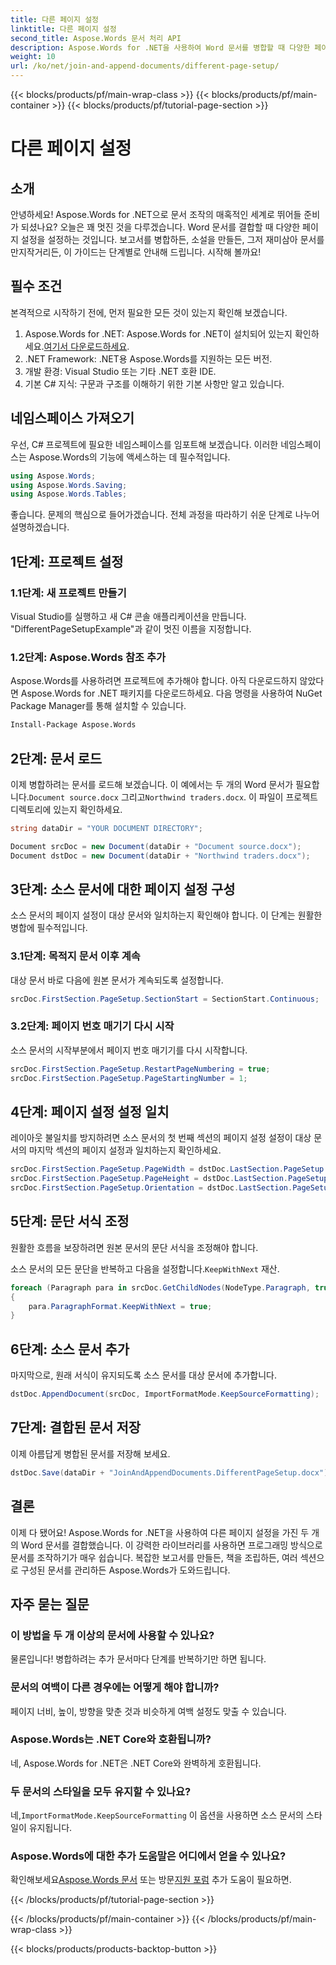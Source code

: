 ```yaml
---
title: 다른 페이지 설정
linktitle: 다른 페이지 설정
second_title: Aspose.Words 문서 처리 API
description: Aspose.Words for .NET을 사용하여 Word 문서를 병합할 때 다양한 페이지 구성을 설정하는 방법을 알아보세요. 단계별 가이드가 포함되어 있습니다.
weight: 10
url: /ko/net/join-and-append-documents/different-page-setup/
---
```


{{< blocks/products/pf/main-wrap-class >}}
{{< blocks/products/pf/main-container >}}
{{< blocks/products/pf/tutorial-page-section >}}

# 다른 페이지 설정

## 소개

안녕하세요! Aspose.Words for .NET으로 문서 조작의 매혹적인 세계로 뛰어들 준비가 되셨나요? 오늘은 꽤 멋진 것을 다루겠습니다. Word 문서를 결합할 때 다양한 페이지 설정을 설정하는 것입니다. 보고서를 병합하든, 소설을 만들든, 그저 재미삼아 문서를 만지작거리든, 이 가이드는 단계별로 안내해 드립니다. 시작해 볼까요!

## 필수 조건

본격적으로 시작하기 전에, 먼저 필요한 모든 것이 있는지 확인해 보겠습니다.

1.  Aspose.Words for .NET: Aspose.Words for .NET이 설치되어 있는지 확인하세요.[여기서 다운로드하세요](https://releases.aspose.com/words/net/).
2. .NET Framework: .NET용 Aspose.Words를 지원하는 모든 버전.
3. 개발 환경: Visual Studio 또는 기타 .NET 호환 IDE.
4. 기본 C# 지식: 구문과 구조를 이해하기 위한 기본 사항만 알고 있습니다.

## 네임스페이스 가져오기

우선, C# 프로젝트에 필요한 네임스페이스를 임포트해 보겠습니다. 이러한 네임스페이스는 Aspose.Words의 기능에 액세스하는 데 필수적입니다.

```csharp
using Aspose.Words;
using Aspose.Words.Saving;
using Aspose.Words.Tables;
```

좋습니다. 문제의 핵심으로 들어가겠습니다. 전체 과정을 따라하기 쉬운 단계로 나누어 설명하겠습니다.

## 1단계: 프로젝트 설정

### 1.1단계: 새 프로젝트 만들기

Visual Studio를 실행하고 새 C# 콘솔 애플리케이션을 만듭니다. "DifferentPageSetupExample"과 같이 멋진 이름을 지정합니다.

### 1.2단계: Aspose.Words 참조 추가

Aspose.Words를 사용하려면 프로젝트에 추가해야 합니다. 아직 다운로드하지 않았다면 Aspose.Words for .NET 패키지를 다운로드하세요. 다음 명령을 사용하여 NuGet Package Manager를 통해 설치할 수 있습니다.

```bash
Install-Package Aspose.Words
```

## 2단계: 문서 로드

 이제 병합하려는 문서를 로드해 보겠습니다. 이 예에서는 두 개의 Word 문서가 필요합니다.`Document source.docx` 그리고`Northwind traders.docx`. 이 파일이 프로젝트 디렉토리에 있는지 확인하세요.

```csharp
string dataDir = "YOUR DOCUMENT DIRECTORY";

Document srcDoc = new Document(dataDir + "Document source.docx");
Document dstDoc = new Document(dataDir + "Northwind traders.docx");
```

## 3단계: 소스 문서에 대한 페이지 설정 구성

소스 문서의 페이지 설정이 대상 문서와 일치하는지 확인해야 합니다. 이 단계는 원활한 병합에 필수적입니다.

### 3.1단계: 목적지 문서 이후 계속

대상 문서 바로 다음에 원본 문서가 계속되도록 설정합니다.

```csharp
srcDoc.FirstSection.PageSetup.SectionStart = SectionStart.Continuous;
```

### 3.2단계: 페이지 번호 매기기 다시 시작

소스 문서의 시작부분에서 페이지 번호 매기기를 다시 시작합니다.

```csharp
srcDoc.FirstSection.PageSetup.RestartPageNumbering = true;
srcDoc.FirstSection.PageSetup.PageStartingNumber = 1;
```

## 4단계: 페이지 설정 설정 일치

레이아웃 불일치를 방지하려면 소스 문서의 첫 번째 섹션의 페이지 설정 설정이 대상 문서의 마지막 섹션의 페이지 설정과 일치하는지 확인하세요.

```csharp
srcDoc.FirstSection.PageSetup.PageWidth = dstDoc.LastSection.PageSetup.PageWidth;
srcDoc.FirstSection.PageSetup.PageHeight = dstDoc.LastSection.PageSetup.PageHeight;
srcDoc.FirstSection.PageSetup.Orientation = dstDoc.LastSection.PageSetup.Orientation;
```

## 5단계: 문단 서식 조정

원활한 흐름을 보장하려면 원본 문서의 문단 서식을 조정해야 합니다.

 소스 문서의 모든 문단을 반복하고 다음을 설정합니다.`KeepWithNext` 재산.

```csharp
foreach (Paragraph para in srcDoc.GetChildNodes(NodeType.Paragraph, true))
{
    para.ParagraphFormat.KeepWithNext = true;
}
```

## 6단계: 소스 문서 추가

마지막으로, 원래 서식이 유지되도록 소스 문서를 대상 문서에 추가합니다.

```csharp
dstDoc.AppendDocument(srcDoc, ImportFormatMode.KeepSourceFormatting);
```

## 7단계: 결합된 문서 저장

이제 아름답게 병합된 문서를 저장해 보세요.

```csharp
dstDoc.Save(dataDir + "JoinAndAppendDocuments.DifferentPageSetup.docx");
```

## 결론

이제 다 됐어요! Aspose.Words for .NET을 사용하여 다른 페이지 설정을 가진 두 개의 Word 문서를 결합했습니다. 이 강력한 라이브러리를 사용하면 프로그래밍 방식으로 문서를 조작하기가 매우 쉽습니다. 복잡한 보고서를 만들든, 책을 조립하든, 여러 섹션으로 구성된 문서를 관리하든 Aspose.Words가 도와드립니다.

## 자주 묻는 질문

### 이 방법을 두 개 이상의 문서에 사용할 수 있나요?
물론입니다! 병합하려는 추가 문서마다 단계를 반복하기만 하면 됩니다.

### 문서의 여백이 다른 경우에는 어떻게 해야 합니까?
페이지 너비, 높이, 방향을 맞춘 것과 비슷하게 여백 설정도 맞출 수 있습니다.

### Aspose.Words는 .NET Core와 호환됩니까?
네, Aspose.Words for .NET은 .NET Core와 완벽하게 호환됩니다.

### 두 문서의 스타일을 모두 유지할 수 있나요?
 네,`ImportFormatMode.KeepSourceFormatting` 이 옵션을 사용하면 소스 문서의 스타일이 유지됩니다.

### Aspose.Words에 대한 추가 도움말은 어디에서 얻을 수 있나요?
 확인해보세요[Aspose.Words 문서](https://reference.aspose.com/words/net/) 또는 방문[지원 포럼](https://forum.aspose.com/c/words/8) 추가 도움이 필요하면.

{{< /blocks/products/pf/tutorial-page-section >}}

{{< /blocks/products/pf/main-container >}}
{{< /blocks/products/pf/main-wrap-class >}}

{{< blocks/products/products-backtop-button >}}

